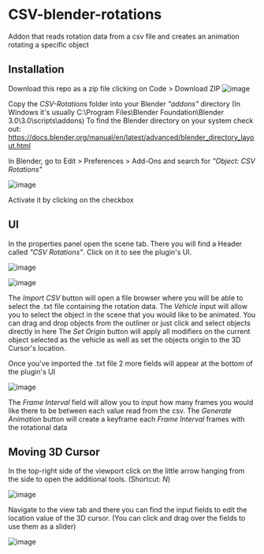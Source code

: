 # CSV-blender-rotations
Addon that reads rotation data from a csv file and creates an animation rotating a specific object

## Installation
Download this repo as a zip file clicking on Code > Download ZIP
![image](https://user-images.githubusercontent.com/59767130/166458698-16596287-9647-4719-b024-bbec422f9175.png)

Copy the *CSV-Rotations* folder into your Blender *"addons"* directory (In Windows it's usually C:\Program Files\Blender Foundation\Blender 3.0\3.0\scripts\addons)
To find the Blender directory on your system check out: https://docs.blender.org/manual/en/latest/advanced/blender_directory_layout.html

In Blender, go to Edit > Preferences > Add-Ons and search for *"Object: CSV Rotations"*

![image](https://user-images.githubusercontent.com/59767130/166459127-ed6723f7-c29c-4661-9cbd-6c4031de744f.png)

Activate it by clicking on the checkbox

## UI
In the properties panel open the scene tab. There you will find a Header called *"CSV Rotations"*. Click on it to see the plugin's UI.

![image](https://user-images.githubusercontent.com/59767130/166459851-4ed30bc4-a7b1-4ef7-828a-4738e07f56ac.png)

![image](https://user-images.githubusercontent.com/59767130/166460288-1b3d8c6c-101b-456a-ae36-8c6234021678.png)

The _Import CSV_ button will open a file browser where you will be able to select the .txt file containing the rotation data.
The _Vehicle_ input will allow you to select the object in the scene that you would like to be animated. You can drag and drop objects from the outliner or just click and select objects directly in here
The _Set Origin_ button will apply all modifiers on the current object selected as the vehicle as well as set the objects origin to the 3D Cursor's location.

Once you've imported the .txt file 2 more fields will appear at the bottom of the plugin's UI

![image](https://user-images.githubusercontent.com/59767130/166461062-932fafba-5f51-47de-be1c-6570e373e12a.png)

The _Frame Interval_ field will allow you to input how many frames you would like there to be between each value read from the csv.
The _Generate Animation_ button will create a keyframe each *Frame Interval* frames with the rotational data

## Moving 3D Cursor
In the top-right side of the viewport click on the little arrow hanging from the side to open the additional tools. (Shortcut: *N*)

![image](https://user-images.githubusercontent.com/59767130/166462224-03232adc-5d55-4ca4-9ce9-2b655e6a819b.png)

Navigate to the view tab and there you can find the input fields to edit the location value of the 3D cursor. (You can click and drag over the fields to use them as a slider)

![image](https://user-images.githubusercontent.com/59767130/166462546-fb924f99-7a1d-4928-ad41-d08be5b0fd9a.png)



